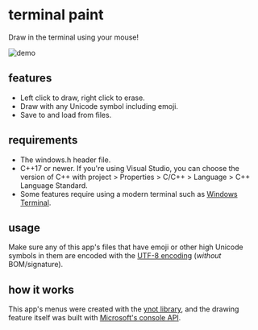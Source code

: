# terminal paint

Draw in the terminal using your mouse!

![demo](https://media.giphy.com/media/XAUcYQJnqrdlEYhhLE/giphy.gif)

## features

* Left click to draw, right click to erase.
* Draw with any Unicode symbol including emoji.
* Save to and load from files.

## requirements

* The windows.h header file.
* C++17 or newer. If you're using Visual Studio, you can choose the version of C++ with project > Properties > C/C++ > Language > C++ Language Standard.
* Some features require using a modern terminal such as [Windows Terminal](https://aka.ms/terminal).

## usage

Make sure any of this app's files that have emoji or other high Unicode symbols in them are encoded with the [UTF-8 encoding](https://docs.microsoft.com/en-us/visualstudio/ide/how-to-save-and-open-files-with-encoding?view=vs-2022) (_without_ BOM/signature).

## how it works

This app's menus were created with the [ynot library](https://github.com/wheelercj/ynot), and the drawing feature itself was built with [Microsoft's console API](https://docs.microsoft.com/en-us/windows/console/reading-input-buffer-events).
